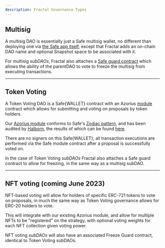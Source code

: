 ```yaml
---
description: Fractal Governance Types
---
```


## Multisig

A multisig DAO is essentially just a Safe multisig wallet, no different than deploying one via [the Safe app itself](https://app.safe.global), except that Fractal adds an on-chain DAO name and optional Snapshot space to be associated with it.

For multisig *subDAOs*, Fractal also attaches a [Safe guard contract](https://docs.safe.global/learn/safe-core/safe-core-protocol/guards) which allows the ability of the parentDAO to vote to freeze the multisig from executing transactions.

---

## Token Voting

A Token Voting DAO is a Safe{WALLET} contract with an Azorius [module](https://docs.safe.global/learn/safe-core/safe-core-protocol/modules) contract which allows for submitting and voting on proposals by token holders.

Our [Azorius module](https://github.com/decent-dao/fractal-contracts) conforms to Safe's [Zodiac pattern](https://gnosisguild.mirror.xyz/OuhG5s2X5uSVBx1EK4tKPhnUc91Wh9YM0fwSnC8UNcg), and has been audited by [Halborn](https://www.halborn.com/), the results of which can be found [here](https://app.fractalframework.xyz/docs/fractal_audit.pdf).

There are no signers on this Safe{WALLET}, all transaction executions are performed via the Safe module contract after a proposal is successfully voted on.

In the case of Token Voting *subDAOs* Fractal also attaches a Safe guard contract to allow for freezing, in the same way as a multisig subDAO.

---

## NFT voting (coming June 2023)

NFT-based voting will allow for holders of specific ERC-721 tokens to vote on proposals, in much the same way as Token Voting governance allows for ERC-20 holders to vote.

This will integrate with our existing Azorius module, and allow for multiple NFTs to be "registered" on the strategy, with optional voting weights for each NFT collection given voting power.

NFT voting *subDAOs* will also have an associated Freeze Guard contract, identical to Token Voting subDAOs.